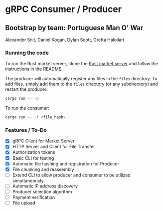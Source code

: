 # gRPC Consumer / Producer
## Bootstrap by team: Portuguese Man O' War
Alexander Snit, Daniel Kogan, Dylan Scott, Gretta Halollari

### Running the code

To run the Rust market server, clone the [Rust market server](https://github.com/sbu-416-24sp/orcanet-market-rust) and follow the instructions in the README.

The producer will automatically register any files in the `files` directory. To add files, simply add them to the `files` directory (or any subdirectory) and restart the producer.
```bash
cargo run -- -p  
```

To run the consumer:
```bash
cargo run -- -f <file_hash>
```

### Features / To-Do
- [x] gRPC Client for Market Server
- [x] HTTP Server and Client for File Transfer
- [x] Authorization tokens
- [x] Basic CLI for testing
- [x] Automatic file hashing and registration for Producer
- [x] File chunking and reassembly
- [ ] Extend CLI to allow producer and consumer to be utilized simultaneously
- [ ] Automatic IP address discovery
- [ ] Producer selection algorithm
- [ ] Payment verification
- [ ] File upload

